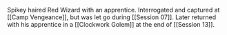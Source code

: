 Spikey haired Red Wizard with an apprentice. Interrogated and captured at [[Camp Vengeance]], but was let go during [[Session 07]]. Later returned with his apprentice in a [[Clockwork Golem]] at the end of [[Session 13]].
